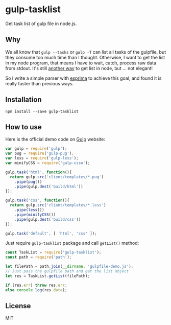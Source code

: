 # gulp-tasklist
Get task list of gulp file in node.js.

## Why

We all know that `gulp --tasks` or `gulp -T` can list all tasks of the gulpfile, but they consume too much time than I thought. Otherwise, I want to get the list in my node program, that means I have to wait, catch, process raw data from stdout. It's still [another way](https://github.com/gulpjs/gulp/issues/438) to get list in node, but … not elegant!

So I write a simple parser with [esprima](http://esprima.org/) to achieve this goal, and found it is really faster than previous ways.

## Installation

```shell
npm install --save gulp-tasklist
```

## How to use

Here is the official demo code on [Gulp](https://gulpjs.com/) website:

```js
var gulp = require('gulp');
var pug = require('gulp-pug');
var less = require('gulp-less');
var minifyCSS = require('gulp-csso');

gulp.task('html', function(){
  return gulp.src('client/templates/*.pug')
    .pipe(pug())
    .pipe(gulp.dest('build/html'))
});

gulp.task('css', function(){
  return gulp.src('client/templates/*.less')
    .pipe(less())
    .pipe(minifyCSS())
    .pipe(gulp.dest('build/css'))
});

gulp.task('default', [ 'html', 'css' ]);
```

Just require `gulp-tasklist` package and call `getList()` method:

```javascript
const TaskList = require('gulp-tasklist');
const path = require('path');

let filePath = path.join(__dirname, 'gulpfile-demo.js');
// Just pass the gulpfile path and get the list object
let res = TaskList.getList(filePath);

if (res.err) throw res.err;
else console.log(res.data);
```

## License

MIT